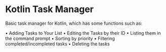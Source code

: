 # Kotlin Task Manager
Basic task manager for Kotlin, which has some functions such as:

• Adding Tasks to Your List
• Editing the Tasks by their ID
• Listing them in the command prompt
• Sorting by priority
• Filtering completed/incompleted tasks
• Deleting the tasks
